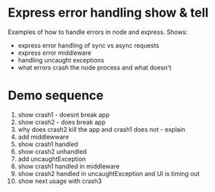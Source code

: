 # Express error handling show & tell
Examples of how to handle errors in node and express.
Shows: 
- express error handling of sync vs async requests
- express error middleware
- handling uncaught exceptions
- what errors crash the node process and what doesn't


# Demo sequence
1. show crash1 - doesnt break app
2. show crash2 - does break app
3. why does crash2 kill the app and crash1 does not - explain
4. add middlewware 
5. show crash1 handled
6. show crash2 unhandled
7. add uncaughtException
8. show crash1 handled in middleware
9. show crash2 handled in uncaughtException and UI is timing out
10. show next usage with crash3
